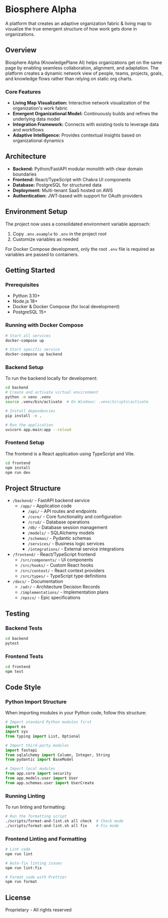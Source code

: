 # Biosphere Alpha

A platform that creates an adaptive organization fabric & living map to visualize the true emergent structure of how work gets done in organizations.

## Overview

Biosphere Alpha (KnowledgePlane AI) helps organizations get on the same page by enabling seamless collaboration, alignment, and adaptation. The platform creates a dynamic network view of people, teams, projects, goals, and knowledge flows rather than relying on static org charts.

### Core Features

- **Living Map Visualization:** Interactive network visualization of the organization's work fabric
- **Emergent Organizational Model:** Continuously builds and refines the underlying data model
- **Integration Framework:** Connects with existing tools to leverage data and workflows
- **Adaptive Intelligence:** Provides contextual insights based on organizational dynamics

## Architecture

- **Backend:** Python/FastAPI modular monolith with clear domain boundaries
- **Frontend:** React/TypeScript with Chakra UI components
- **Database:** PostgreSQL for structured data
- **Deployment:** Multi-tenant SaaS hosted on AWS
- **Authentication:** JWT-based with support for OAuth providers

## Environment Setup

The project now uses a consolidated environment variable approach:

1. Copy `.env.example` to `.env` in the project root
2. Customize variables as needed

For Docker Compose development, only the root `.env` file is required as variables are passed to containers.

## Getting Started

### Prerequisites

- Python 3.10+
- Node.js 18+
- Docker & Docker Compose (for local development)
- PostgreSQL 15+

### Running with Docker Compose

```bash
# Start all services
docker-compose up

# Start specific service
docker-compose up backend
```

### Backend Setup

To run the backend locally for development:

```bash
cd backend
# Create and activate virtual environment
python -m venv .venv
source .venv/bin/activate  # On Windows: .venv\Scripts\activate

# Install dependencies
pip install -e .

# Run the application
uvicorn app.main:app --reload
```

### Frontend Setup

The frontend is a React application using TypeScript and Vite.

```bash
cd frontend
npm install
npm run dev
```

## Project Structure

- `/backend/` - FastAPI backend service
  - `/app/` - Application code
    - `/api/` - API routes and endpoints
    - `/core/` - Core functionality and configuration
    - `/crud/` - Database operations
    - `/db/` - Database session management
    - `/models/` - SQLAlchemy models
    - `/schemas/` - Pydantic schemas
    - `/services/` - Business logic services
    - `/integrations/` - External service integrations
- `/frontend/` - React/TypeScript frontend
  - `/src/components/` - UI components
  - `/src/hooks/` - Custom React hooks
  - `/src/context/` - React context providers
  - `/src/types/` - TypeScript type definitions
- `/docs/` - Documentation
  - `/adr/` - Architecture Decision Records
  - `/implementations/` - Implementation plans
  - `/epics/` - Epic specifications

## Testing

### Backend Tests

```bash
cd backend
pytest
```

### Frontend Tests

```bash
cd frontend
npm test
```

## Code Style

### Python Import Structure

When importing modules in your Python code, follow this structure:

```python
# Import standard Python modules first
import os
import sys
from typing import List, Optional

# Import third-party modules
import fastapi
from sqlalchemy import Column, Integer, String
from pydantic import BaseModel

# Import local modules
from app.core import security
from app.models.user import User
from app.schemas.user import UserCreate
```

### Running Linting

To run linting and formatting:

```bash
# Run the formatting script
./scripts/format-and-lint.sh all check  # Check mode
./scripts/format-and-lint.sh all fix    # Fix mode
```

### Frontend Linting and Formatting

```bash
# Lint code
npm run lint

# Auto-fix linting issues
npm run lint:fix

# Format code with Prettier
npm run format
```

## License

Proprietary - All rights reserved

